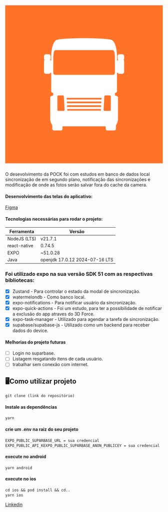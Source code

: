 # ![capa](./assets/icon.png)

O desevolvimento da POCK foi com estudos em banco de dados local sincronização de em segundo plano, notificação das sincronizações e modificação de
onde as fotos serão salvar fora do cache da camera.

#### Desenvolvimento das telas do aplicativo:

[Figma](https://www.figma.com/design/ulPqbVzlxDFhD4EypgyL3e/Sales?m=auto&t=crsHsVYIola8d2r9-1)

#### Tecnologias necessárias para rodar o projeto:

| Ferramenta   | Versão                         |
| ------------ | ------------------------------ |
| NodeJS (LTS) | v21.7.1                        |
| react-native | 0.74.5                         |
| EXPO         | ~51.0.28                       |
| Java         | openjdk 17.0.12 2024-07-16 LTS |

### Foi utilizado expo na sua versão SDK 51 com as respectivas bibliotecas:

-   [x] Zustand - Para controlar o estado da modal de sincronização.
-   [x] watermelondb - Como banco local.
-   [x] expo-notifications - Para notificar usuário da sincronização.
-   [x] expo-quick-actions - Foi um estudo, para ter a possibilidade de notificar a exclusão do app atraves do 3D Force.
-   [x] expo-task-manager - Utilizado para agendar a tarefa de sincronização.
-   [x] supabase/supabase-js - Utilizado como um backend para receber dados do device.

#### Melhorias do projeto futuras

-   [ ] Login no suparbase.
-   [ ] Listagem resgatando itens de cada usuário.
-   [ ] trabalhar sem conexão com internet.

## 🖥️Como utilizar projeto

```cm
git clone (link do repositório)
```

#### Instale as dependências

```cm
yarn
```

#### crie um .env na raiz do seu projeto

```cm
EXPO_PUBLIC_SUPARBASE_URL = sua credencial
EXPO_PUBLIC_API_KEXPO_PUBLIC_SUPARBASE_ANON_PUBLICEY = sua credencial
```

#### execute no android

```cm
yarn android
```

#### execute no ios

```cm
cd ios && pod install && cd..
yarn ios
```

[Linkedin](https://www.linkedin.com/in/italoasouzati/)
